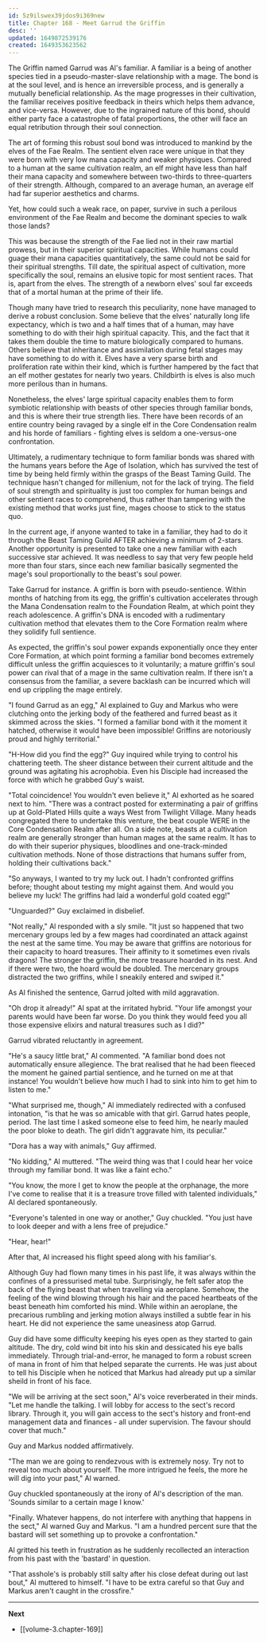 ```yaml
---
id: 5z9ilswex39jdos9i369new
title: Chapter 168 - Meet Garrud the Griffin
desc: ''
updated: 1649872539176
created: 1649353623562
---
```


The Griffin named Garrud was Al's familiar. A familiar is a being of another species tied in a pseudo-master-slave relationship with a mage. The bond is at the soul level, and is hence an irreversible process, and is generally a mutually beneficial relationship. As the mage progresses in their cultivation, the familiar receives positive feedback in theirs which helps them advance, and vice-versa. However, due to the ingrained nature of this bond, should either party face a catastrophe of fatal proportions, the other will face an equal retribution through their soul connection.

The art of forming this robust soul bond was introduced to mankind by the elves of the Fae Realm. The sentient elven race were unique in that they were born with very low mana capacity and weaker physiques. Compared to a human at the same cultivation realm, an elf might have less than half their mana capacity and somewhere between two-thirds to three-quarters of their strength. Although, compared to an average human, an average elf had far superior aesthetics and charms.

Yet, how could such a weak race, on paper, survive in such a perilous environment of the Fae Realm and become the dominant species to walk those lands?

This was because the strength of the Fae lied not in their raw martial prowess, but in their superior spiritual capacities. While humans could guage their mana capacities quantitatively, the same could not be said for their spiritual strengths. Till date, the spiritual aspect of cultivation, more specifically the soul, remains an elusive topic for most sentient races. That is, apart from the elves. The strength of a newborn elves' soul far exceeds that of a mortal human at the prime of their life.

Though many have tried to research this peculiarity, none have managed to derive a robust conclusion. Some believe that the elves' naturally long life expectancy, which is two and a half times that of a human, may have something to do with their high spiritual capacity. This, and the fact that it takes them double the time to mature biologically compared to humans. Others believe that inheritance and assimilation during fetal stages may have something to do with it. Elves have a very sparse birth and proliferation rate within their kind, which is further hampered by the fact that an elf mother gestates for nearly two years. Childbirth is elves is also much more perilous than in humans.

Nonetheless, the elves' large spiritual capacity enables them to form symbiotic relationship with beasts of other species through familiar bonds, and this is where their true strength lies. There have been records of an entire country being ravaged by a single elf in the Core Condensation realm and his horde of familiars - fighting elves is seldom a one-versus-one confrontation.

Ultimately, a rudimentary technique to form familiar bonds was shared with the humans years before the Age of Isolation, which has survived the test of time by being held firmly within the grasps of the Beast Taming Guild. The technique hasn't changed for millenium, not for the lack of trying. The field of soul strength and spirituality is just too complex for human beings and other sentient races to comprehend, thus rather than tampering with the existing method that works just fine, mages choose to stick to the status quo.

In the current age, if anyone wanted to take in a familiar, they had to do it through the Beast Taming Guild AFTER achieving a minimum of 2-stars. Another opportunity is presented to take one a new familiar with each successive star achieved. It was needless to say that very few people held more than four stars, since each new familiar basically segmented the mage's soul proportionally to the beast's soul power.

Take Garrud for instance. A griffin is born with pseudo-sentience. Within months of hatching from its egg, the griffin's cultivation accelerates through the Mana Condensation realm to the Foundation Realm, at which point they reach adolescence. A griffin's DNA is encoded with a rudimentary cultivation method that elevates them to the Core Formation realm where they solidify full sentience.

As expected, the griffin's soul power expands exponentially once they enter Core Formation, at which point forming a familiar bond becomes extremely difficult unless the griffin acquiesces to it voluntarily; a mature griffin's soul power can rival that of a mage in the same cultivation realm. If there isn't a consensus from the familiar, a severe backlash can be incurred which will end up crippling the mage entirely.

"I found Garrud as an egg," Al explained to Guy and Markus who were clutching onto the jerking body of the feathered and furred beast as it skimmed across the skies. "I formed a familiar bond with it the moment it hatched, otherwise it would have been impossible! Griffins are notoriously proud and highly territorial."

"H-How did you find the egg?" Guy inquired while trying to control his chattering teeth. The sheer distance between their current altitude and the ground was agitating his acrophobia. Even his Disciple had increased the force with which he grabbed Guy's waist.

"Total coincidence! You wouldn't even believe it," Al exhorted as he soared next to him. "There was a contract posted for exterminating a pair of griffins up at Gold-Plated Hills quite a ways West from Twilight Village. Many heads congregated there to undertake this venture, the beat couple WERE in the Core Condensation Realm after all. On a side note, beasts at a cultivation realm are generally stronger than human mages at the same realm. It has to do with their superior physiques, bloodlines and one-track-minded cultivation methods. None of those distractions that humans suffer from, holding their cultivations back."

"So anyways, I wanted to try my luck out. I hadn't confronted griffins before; thought about testing my might against them. And would you believe my luck! The griffins had laid a wonderful gold coated egg!"

"Unguarded?" Guy exclaimed in disbelief.

"Not really," Al responded with a sly smile. "It just so happened that two mercenary groups led by a few mages had coordinated an attack against the nest at the same time. You may be aware that griffins are notorious for their capacity to hoard treasures. Their affinity to it sometimes even rivals dragons! The stronger the griffin, the more treasure hoarded in its nest. And if there were two, the hoard would be doubled. The mercenary groups distracted the two griffins, while I sneakily entered and swiped it."

As Al finished the sentence, Garrud jolted with mild aggravation.

"Oh drop it already!" Al spat at the irritated hybrid. "Your life amongst your parents would have been far worse. Do you think they would feed you all those expensive elixirs and natural treasures such as I did?"

Garrud vibrated reluctantly in agreement.

"He's a saucy little brat," Al commented. "A familiar bond does not automatically ensure allegience. The brat realised that he had been fleeced the moment he gained partial sentience, and he turned on me at that instance! You wouldn't believe how much I had to sink into him to get him to listen to me."

"What surprised me, though," Al immediately redirected with a confused intonation, "is that he was so amicable with that girl. Garrud hates people, period. The last time I asked someone else to feed him, he nearly mauled the poor bloke to death. The girl didn't aggravate him, its peculiar."

"Dora has a way with animals," Guy affirmed.

"No kidding," Al muttered. "The weird thing was that I could hear her voice through my familiar bond. It was like a faint echo."

"You know, the more I get to know the people at the orphanage, the more I've come to realise that it is a treasure trove filled with talented individuals," Al declared spontaneously.

"Everyone's talented in one way or another," Guy chuckled. "You just have to look deeper and with a lens free of prejudice."

"Hear, hear!"

After that, Al increased his flight speed along with his familiar's.

Although Guy had flown many times in his past life, it was always within the confines of a pressurised metal tube. Surprisingly, he felt safer atop the back of the flying beast that when travelling via aeroplane. Somehow, the feeling of the wind blowing through his hair and the paced heartbeats of the beast beneath him comforted his mind. While within an aeroplane, the precarious rumbling and jerking motion always instilled a subtle fear in his heart. He did not experience the same uneasiness atop Garrud.

Guy did have some difficulty keeping his eyes open as they started to gain altitude. The dry, cold wind bit into his skin and dessicated his eye balls immediately. Through trial-and-error, he managed to form a robust screen of mana in front of him that helped separate the currents. He was just about to tell his Disciple when he noticed that Markus had already put up a similar sheild in front of his face.

"We will be arriving at the sect soon," Al's voice reverberated in their minds. "Let me handle the talking. I will lobby for access to the sect's record library. Through it, you will gain access to the sect's history and front-end management data and finances - all under supervision. The favour should cover that much."

Guy and Markus nodded affirmatively.

"The man we are going to rendezvous with is extremely nosy. Try not to reveal too much about yourself. The more intrigued he feels, the more he will dig into your past," Al warned.

Guy chuckled spontaneously at the irony of Al's description of the man. 'Sounds similar to a certain mage I know.'

"Finally. Whatever happens, do not interfere with anything that happens in the sect," Al warned Guy and Markus. "I am a hundred percent sure that the bastard will set something up to provoke a confrontation."

Al gritted his teeth in frustration as he suddenly recollected an interaction from his past with the 'bastard' in question.

"That asshole's is probably still salty after his close defeat during out last bout," Al muttered to himself. "I have to be extra careful so that Guy and Markus aren't caught in the crossfire."

____

**Next**
* [[volume-3.chapter-169]]